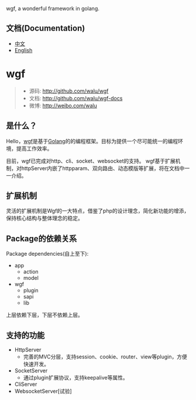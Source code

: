 
wgf, a wonderful framework in golang.

## 文档(Documentation)

* [中文](<cn.md>)
* [English](<en.md>)

# wgf

> * 源码: http://github.com/walu/wgf
> * 文档: http://github.com/walu/wgf-docs
> * 微博: http://weibo.com/walu

## 是什么？

Hello，[wgf](<http://github.com/walu/wgf>)是基于[Golang](<golang.org>)的的编程框架。目标为提供一个尽可能统一的编程环境，提高工作效率。

目前，wgf已完成对http、cli、socket、websocket的支持。
wgf基于扩展机制，对httpServer内嵌了httpparam、双向路由、动态模版等扩展，将在文档中一一介绍。

## 扩展机制

灵活的扩展机制是Wgf的一大特点，借鉴了php的设计理念，简化新功能的增添，保持核心结构与整体理念的稳定。

## Package的依赖关系

Package dependencies(自上至下):

* app
	* action
	* model
* wgf
	* plugin
	* sapi
	* lib

上层依赖下层，下层不依赖上层。

## 支持的功能

* HttpServer
	* 完善的MVC分层，支持session、cookie、router、view等plugin，方便快速开发。
* SocketServer
	* 通过plugin扩展协议，支持keepalive等属性。
* CliServer
* WebsocketServer[试验]
